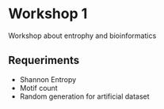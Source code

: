 # Workshop 1
Workshop about entrophy and bioinformatics
## Requeriments
- Shannon Entropy
- Motif count
- Random generation for artificial dataset
